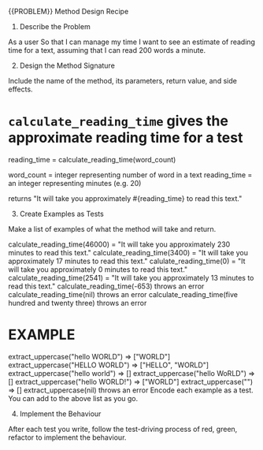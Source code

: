 {{PROBLEM}} Method Design Recipe

1. Describe the Problem

As a user
So that I can manage my time
I want to see an estimate of reading time for a text, assuming that I can read 200 words a minute.

2. Design the Method Signature

Include the name of the method, its parameters, return value, and side effects.

# `calculate_reading_time` gives the approximate reading time for a test
reading_time = calculate_reading_time(word_count)

word_count = integer representing number of word in a text
reading_time = an integer representing minutes (e.g. 20)

returns "It will take you approximately #{reading_time} to read this text."


3. Create Examples as Tests

Make a list of examples of what the method will take and return.

calculate_reading_time(46000) = "It will take you approximately 230 minutes to read this text."
calculate_reading_time(3400) = "It will take you approximately 17 minutes to read this text."
calulate_reading_time(0) = "It will take you approximately 0 minutes to read this text."
calculate_reading_time(2541) = "It will take you approximately 13 minutes to read this text."
calculate_reading_time(-653) throws an error
calculate_reading_time(nil) throws an error
calculate_reading_time(five hundred and twenty three) throws an error


# EXAMPLE

extract_uppercase("hello WORLD") => ["WORLD"]
extract_uppercase("HELLO WORLD") => ["HELLO", "WORLD"]
extract_uppercase("hello world") => []
extract_uppercase("hello WoRLD") => []
extract_uppercase("hello WORLD!") => ["WORLD"]
extract_uppercase("") => []
extract_uppercase(nil) throws an error
Encode each example as a test. You can add to the above list as you go.

4. Implement the Behaviour

After each test you write, follow the test-driving process of red, green, refactor to implement the behaviour.